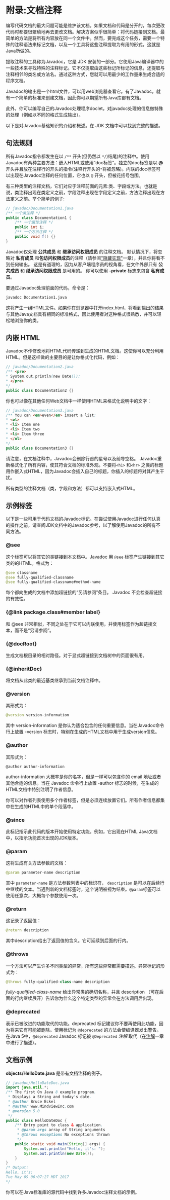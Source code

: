 

# 附录:文档注释

编写代码文档的最大问题可能是维护该文档。如果文档和代码是分开的，每次更改代码时都要很繁琐地再去更改文档。解决方案似乎很简单：将代码链接到文档。最简单的方法是将所有内容放在同一个文件中。然而，要完成这个任务，需要一个特殊的注释语法来标记文档，以及一个工具将这些注释提取为有用的形式，这就是Java所做的。

提取注释的工具称为Javadoc，它是 JDK 安装的一部分。它使用Java编译器中的一些技术来寻找特殊的注释标记。它不仅提取由这些标记所标记的信息，还提取与注释相邻的类名或方法名。通过这种方式，您就可以用最少的工作量来生成合适的程序文档。

Javadoc的输出是一个html文件，可以用web浏览器查看它。有了Javadoc，就有一个简单的标准来创建文档，因此你可以期望所有Java库都有文档。

此外，你可以编写自己的Javadoc处理程序doclet，对javadoc处理的信息做特殊的处理（例如以不同的格式生成输出）。

以下是对Javadoc基础知识的介绍和概述。在 JDK 文档中可以找到完整的描述。

## 句法规则

所有Javadoc指令都发生在以 `/**` 开头(但仍然以 `*/`)结尾)的注释中。使用Javadoc有两种主要方法：嵌入HTML或使用“doc标签”。独立的doc标签是以 **@** 开头并且放在注释行的开头的指令(注释行开头的`*`将被忽略)。内联的doc标签可以出现在Javadoc注释的任何位置，它也以 `@` 开头，但被花括号包围。

有三种类型的注释文档，它们对应于注释前面的元素:类、字段或方法。也就是说，类注释出现在类定义之前，字段注释出现在字段定义之前，方法注释出现在方法定义之前。举个简单的例子:

```java
// javadoc/Documentation1.java 
/** 一个类注释 */
public class Documentation1 {
    /** 一个属性注释 */
    public int i;
    /** 一个方法注释 */ 
    public void f() {}
}

```

Javadoc仅处理 **公共成员** 和 **继承访问权限成员** 的注释文档。 默认情况下，将忽略对 **私有成员** 和**包访问权限成员**的注释（请参阅["隐藏实现"](./Implementation-Hiding)一章），并且你将看不到任何输出。 这是有道理的，因为从客户端程序员的视角看，在文件外部只有 **公共成员** 和 **继承访问权限成员** 是可用的。 你可以使用 **-private** 标志来包含 **私有成员**。

要通过Javadoc处理前面的代码，命令是：

```cmd
javadoc Documentation1.java
```

这将产生一组HTML文件。如果你在浏览器中打开index.html，将看到输出的结果与其他Java文档具有相同的标准格式，因此使用者对这种格式很熟悉，并可以轻松地浏览你的类。

## 内嵌 HTML

Javadoc不作修改地将HTML代码传递到生成的HTML文档。这使你可以充分利用HTML。但是这样做的主要目的是让你格式化代码，例如：

```java
// javadoc/Documentation2.java
/** <pre>
* System.out.println(new Date());
* </pre>
*/
public class Documentation2 {}
```

你也可以像在其他任何Web文档中一样使用HTML来格式化说明中的文字：

```java
// javadoc/Documentation3.java
/** You can <em>even</em> insert a list:
* <ol>
* <li> Item one
* <li> Item two
* <li> Item three
* </ol>
*/
public class Documentation3 {}
```

请注意，在文档注释中，Javadoc会删除行首的星号以及前导空格。 Javadoc重新格式化了所有内容，使其符合文档的标准外观。不要将`<h1>` 和`<hr>` 之类的标题用作嵌入式HTML，因为Javadoc会插入自己的标题，你插入的标题将对其产生干扰。

所有类型的注释文档（类，字段和方法）都可以支持嵌入式HTML。

## 示例标签

以下是一些可用于代码文档的Javadoc标记。在尝试使用Javadoc进行任何认真的操作之前，请查阅JDK文档中的Javadoc参考，以了解使用Javadoc的所有不同方法。

### @see

这个标签可以将其它的类链接到本文档中。Javadoc 用 `@see` 标签产生链接到其它类的的HTML。格式为：

```java
@see classname
@see fully-qualified-classname
@see fully-qualified-classname#method-name
```

每个都向生成的文档中添加超链接的“另请参阅”条目。 Javadoc 不会检查超链接的有效性。

### {@link package.class#member label}

和 @see 非常相似，不同之处在于它可以内联使用，并使用标签作为超链接文本，而不是“另请参阅”。

### {@docRoot}

生成文档根目录的相对路径。对于显式超链接到文档树中的页面很有用。

### {@inheritDoc}

将文档从此类的最近基类继承到当前文档注释中。

### @version

其形式为：

```java
@version version-information
```

其中 version-information 是你认为适合包含的任何重要信息。当在Javadoc命令行上放置 -version 标志时，特别在生成的HTML文档中用于生成version信息。

### @author

其形式为：

```
@author author-information
```

 author-information 大概率是你的名字，但是一样可以包含你的 email 地址或者其他合适的信息。当在 Javadoc 命令行上放置 -author 标志的时候，在生成的HTML文档中特别注明了作者信息。

你可以对作者列表使用多个作者标签，但是必须连续放置它们。所有作者信息都集中在生成的HTML中的单个段落中。

### @since

此标记指示此代码的版本开始使用特定功能。例如，它出现在HTML Java文档中，以指示功能首次出现的JDK版本。

### @param

这将生成有关方法参数的文档：

```java
@param parameter-name description
```

其中 `parameter-name` 是方法参数列表中的标识符， `description` 是可以在后续行中继续的文本。当遇到新的文档标签时，这个说明被视为结束。`@param`标签可以使用任意次，大概每个参数使用一次。

### @return

这记录了返回值：

```java
@return description
```

其中description给出了返回值的含义。它可延续到后面的行内。

### @throws

一个方法可以产生许多不同类型的异常，所有这些异常都需要描述。异常标记的形式为：

```java
@throws fully-qualified-class-name description
```

*fully-qualified-class-name* 给出异常类的确切名称，并且 description （可在后面的行内继续展开）告诉你为什么这个特定类型的异常会在方法调用后出现。

### @deprecated

表示已被改进的功能取代的功能。deprecated 标记建议你不要再使用此功能，因为将来它有可能被删除。使用标记为 `@deprecated` 的方法会使编译器发出警告。在Java 5中，`@deprecated`  Javadoc 标记被 `@Deprecated` *注解* 取代（在[注解](./Annotations)一章中进行了描述）。

## 文档示例

**objects/HelloDate.java** 是带有文档注释的例子。

```java
// javadoc/HelloDateDoc.java
import java.util.*;
/** The first On Java 8 example program.
 * Displays a String and today's date.
 * @author Bruce Eckel
 * @author www.MindviewInc.com
 * @version 5.0
 */
public class HelloDateDoc {
    /** Entry point to class & application.
     * @param args array of String arguments
     * @throws exceptions No exceptions thrown
     */
    public static void main(String[] args) {
        System.out.println("Hello, it's: ");
        System.out.println(new Date());
    }
}
/* Output:
Hello, it's:
Tue May 09 06:07:27 MDT 2017
*/
```

你可以在Java标准库的源代码中找到许多Javadoc注释文档的示例。




